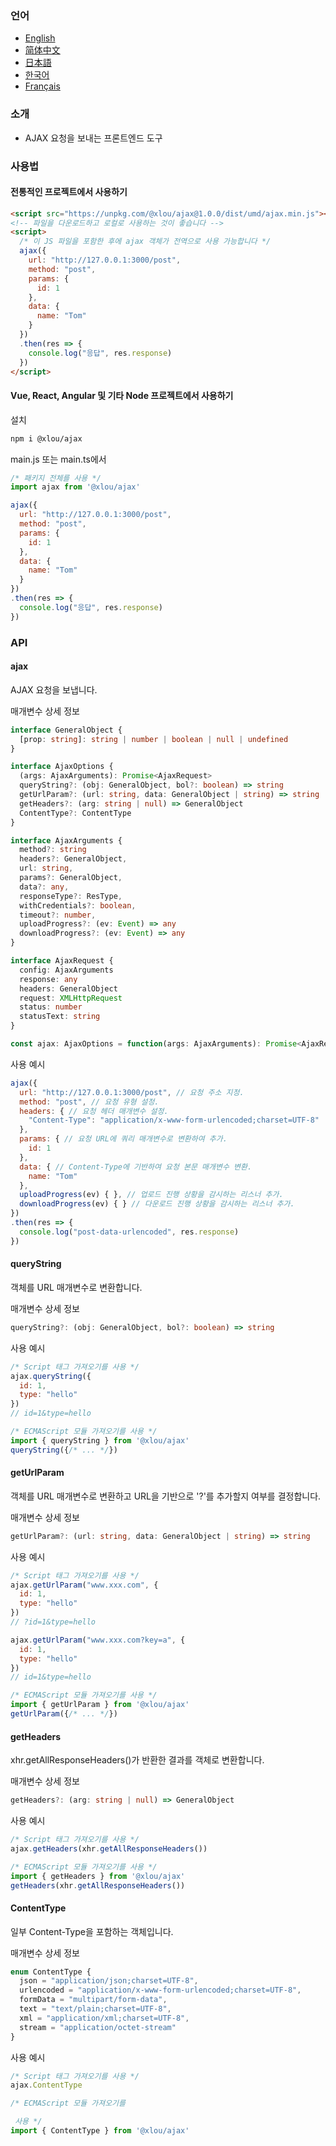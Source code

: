 ### 언어

* [English](https://github.com/omlou/webtools#readme)
* [简体中文](https://github.com/omlou/webtools/blob/master/public/markdowns/readme-zh.md)
* [日本語](https://github.com/omlou/webtools/blob/master/public/markdowns/readme-ja.md)
* [한국어](https://github.com/omlou/webtools/blob/master/public/markdowns/readme-ko.md)
* [Français](https://github.com/omlou/webtools/blob/master/public/markdowns/readme-fr.md)

### 소개

* AJAX 요청을 보내는 프론트엔드 도구

### 사용법

#### 전통적인 프로젝트에서 사용하기

```html
<script src="https://unpkg.com/@xlou/ajax@1.0.0/dist/umd/ajax.min.js"></script>
<!-- 파일을 다운로드하고 로컬로 사용하는 것이 좋습니다 -->
<script>
  /* 이 JS 파일을 포함한 후에 ajax 객체가 전역으로 사용 가능합니다 */
  ajax({
    url: "http://127.0.0.1:3000/post",
    method: "post",
    params: {
      id: 1
    },
    data: {
      name: "Tom"
    }
  })
  .then(res => {
    console.log("응답", res.response)
  })
</script>
```

#### Vue, React, Angular 및 기타 Node 프로젝트에서 사용하기

설치

```bash
npm i @xlou/ajax
```

main.js 또는 main.ts에서

```javascript
/* 패키지 전체를 사용 */
import ajax from '@xlou/ajax'

ajax({
  url: "http://127.0.0.1:3000/post",
  method: "post",
  params: {
    id: 1
  },
  data: {
    name: "Tom"
  }
})
.then(res => {
  console.log("응답", res.response)
})
```

### API

#### ajax

AJAX 요청을 보냅니다.

매개변수 상세 정보

```typescript
interface GeneralObject {
  [prop: string]: string | number | boolean | null | undefined
}

interface AjaxOptions {
  (args: AjaxArguments): Promise<AjaxRequest>
  queryString?: (obj: GeneralObject, bol?: boolean) => string
  getUrlParam?: (url: string, data: GeneralObject | string) => string
  getHeaders?: (arg: string | null) => GeneralObject
  ContentType?: ContentType
}

interface AjaxArguments {
  method?: string
  headers?: GeneralObject,
  url: string,
  params?: GeneralObject,
  data?: any,
  responseType?: ResType,
  withCredentials?: boolean,
  timeout?: number,
  uploadProgress?: (ev: Event) => any
  downloadProgress?: (ev: Event) => any
}

interface AjaxRequest {
  config: AjaxArguments
  response: any
  headers: GeneralObject
  request: XMLHttpRequest
  status: number
  statusText: string
}

const ajax: AjaxOptions = function(args: AjaxArguments): Promise<AjaxRequest>
```

사용 예시

```javascript
ajax({
  url: "http://127.0.0.1:3000/post", // 요청 주소 지정.
  method: "post", // 요청 유형 설정.
  headers: { // 요청 헤더 매개변수 설정.
    "Content-Type": "application/x-www-form-urlencoded;charset=UTF-8"
  },
  params: { // 요청 URL에 쿼리 매개변수로 변환하여 추가.
    id: 1
  },
  data: { // Content-Type에 기반하여 요청 본문 매개변수 변환.
    name: "Tom"
  },
  uploadProgress(ev) { }, // 업로드 진행 상황을 감시하는 리스너 추가.
  downloadProgress(ev) { } // 다운로드 진행 상황을 감시하는 리스너 추가.
})
.then(res => {
  console.log("post-data-urlencoded", res.response)
})
```

#### queryString

객체를 URL 매개변수로 변환합니다.

매개변수 상세 정보

```typescript
queryString?: (obj: GeneralObject, bol?: boolean) => string
```

사용 예시

```javascript
/* Script 태그 가져오기를 사용 */
ajax.queryString({
  id: 1,
  type: "hello"
})
// id=1&type=hello

/* ECMAScript 모듈 가져오기를 사용 */
import { queryString } from '@xlou/ajax'
queryString({/* ... */})
```

#### getUrlParam

객체를 URL 매개변수로 변환하고 URL을 기반으로 '?'를 추가할지 여부를 결정합니다.

매개변수 상세 정보

```typescript
getUrlParam?: (url: string, data: GeneralObject | string) => string
```

사용 예시

```javascript
/* Script 태그 가져오기를 사용 */
ajax.getUrlParam("www.xxx.com", {
  id: 1,
  type: "hello"
})
// ?id=1&type=hello

ajax.getUrlParam("www.xxx.com?key=a", {
  id: 1,
  type: "hello"
})
// id=1&type=hello

/* ECMAScript 모듈 가져오기를 사용 */
import { getUrlParam } from '@xlou/ajax'
getUrlParam({/* ... */})
```

#### getHeaders

xhr.getAllResponseHeaders()가 반환한 결과를 객체로 변환합니다.

매개변수 상세 정보

```typescript
getHeaders?: (arg: string | null) => GeneralObject
```

사용 예시

```javascript
/* Script 태그 가져오기를 사용 */
ajax.getHeaders(xhr.getAllResponseHeaders())

/* ECMAScript 모듈 가져오기를 사용 */
import { getHeaders } from '@xlou/ajax'
getHeaders(xhr.getAllResponseHeaders())
```

#### ContentType

일부 Content-Type을 포함하는 객체입니다.

매개변수 상세 정보

```typescript
enum ContentType {
  json = "application/json;charset=UTF-8",
  urlencoded = "application/x-www-form-urlencoded;charset=UTF-8",
  formData = "multipart/form-data",
  text = "text/plain;charset=UTF-8",
  xml = "application/xml;charset=UTF-8",
  stream = "application/octet-stream"
}
```

사용 예시

```javascript
/* Script 태그 가져오기를 사용 */
ajax.ContentType

/* ECMAScript 모듈 가져오기를

 사용 */
import { ContentType } from '@xlou/ajax'
```